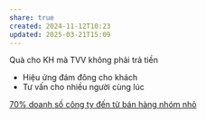 ```yaml
---
share: true
created: 2024-11-12T10:23
updated: 2025-03-21T15:09
---
```

Quà cho KH mà TVV không phải trả tiền
- Hiệu ứng đám đông cho khách
- Tư vấn cho nhiều người cùng lúc

[70% doanh số công ty đến từ bán hàng nhóm nhỏ](70%25%20doanh%20s%E1%BB%91%20c%C3%B4ng%20ty%20%C4%91%E1%BA%BFn%20t%E1%BB%AB%20b%C3%A1n%20h%C3%A0ng%20nh%C3%B3m%20nh%E1%BB%8F.md)